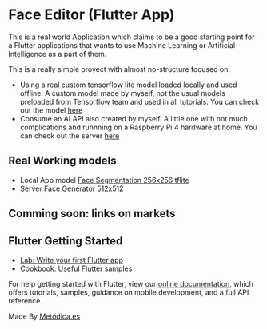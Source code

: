 # Face Editor (Flutter App)

This is a real world Application which claims to be a good starting point for a Flutter applications that wants to use Machine Learning or Artificial Intelligence as a part of them.

This is a really simple proyect with almost no-structure focused on:

- Using a real custom tensorflow lite model loaded locally and used offline. A custom model made by myself, not the usual models preloaded from Tensorflow team and used in all tutorials. You can check out the model [here](https://github.com/ianholing/faceGAN_face_editor) 
- Consume an AI API also created by myself. A little one with not much complications and runnning on a Raspberry Pi 4 hardware at home. You can check out the server [here](https://github.com/ianholing/faceEditor_server/)

## Real Working models
- Local App model [Face Segmentation 256x256 tflite](http://www.metodica.es/segmentator.tflite)
- Server [Face Generator 512x512](http://www.metodica.es/generator_8.h5)

## Comming soon: links on markets

## Flutter Getting Started

- [Lab: Write your first Flutter app](https://flutter.dev/docs/get-started/codelab)
- [Cookbook: Useful Flutter samples](https://flutter.dev/docs/cookbook)

For help getting started with Flutter, view our 
[online documentation](https://flutter.dev/docs), which offers tutorials, 
samples, guidance on mobile development, and a full API reference.

Made By [Metódica.es](http://www.metodica.es)
